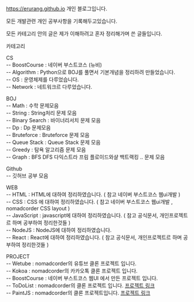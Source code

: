 https://erurang.github.io 개인 블로그입니다.

모든 개발관련 개인 공부사항을 기록해두고있습니다.

모든 카테고리 안의 글은 제가 이해하려고 혼자 정리해가며 쓴 글들입니다.

카테고리

CS </br>-- BoostCourse : 네이버 부스트코스 (뉴비) </br>
   -- Algorithm : Python으로 BOJ를 풀면서 기본개념을 정리하려 만들었습니다. </br>
   -- OS : 운영체제를 다루었습니다. </br>
   -- Network : 네트워크르 다루었습니다. </br>
   
BOJ </br>-- Math : 수학 문제모음 </br>
    -- String : String처리 문제 모음 </br>
    -- Binary Search : 바이너리서치 문제 모음 </br>
    -- Dp : Dp 문제모음 </br>
    -- Bruteforce : Bruteforce 문제 모음 </br>
    -- Queue Stack : Queue Stack 문제 모음 </br>
    -- Greedy : 탐욕 알고리즘 문제 모음 </br>
    -- Graph : BFS DFS 다익스트라 프림 플로이드와샬 백트랙킹 .. 문제 모음 </br>

Github </br>-- 깃허브 공부 모음 </br>

WEB </br>-- HTML : HTML에 대하여 정리하였습니다. ( 참고 네이버 부스트코스 웹ui개발 ) </br>
    -- CSS : CSS 에 대하여 정리하였습니다. ( 참고 네이버 부스트코스 웹ui개발 , nomadcorder CSS layout ) </br>
    -- JavaScript : javascript에 대하여 정리하였습니다. ( 참고 공식문서, 개인프로젝트르 하며 공부하여 정리한것들 ) </br>
    -- NodeJS : NodeJS에 대하여 정리하였습니다. </br>
    -- React : React에 대하여 정리하였습니다. ( 참고 공식문서, 개인프로젝트르 하며 공부하여 정리한것들 ) </br>

PROJECT </br>-- Wetube : nomadcorder의 유튜브 클론 프로젝트 입니다. </br>
        -- Kokoa : nomadcorder의 카카오톡 클론 프로젝트 입니다. </br>
        -- BoostCourse : 네이버 부스트코스 웹UI 에서 만든 프로젝트 입니다. </br>
        -- ToDoList : nomadcorder의 클론 프로젝트 입니다. [프로젝트 링크](https://erurang.github.io/toDoList/)</br>
        -- PaintJS : nomadcorder의 클론 프로젝트입니다. [프로젝트 링크](http://erurang.github.io/paintjs/)</br>
